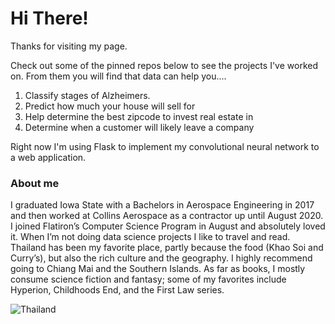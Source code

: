 # Hi There!

Thanks for visiting my page.

Check out some of the pinned repos below to see the projects I've worked on. 
From them you will find that data can help you....

1. Classify stages of Alzheimers.
2. Predict how much your house will sell for
3. Help determine the best zipcode to invest real estate in
4. Determine when a customer will likely leave a company


Right now I'm using Flask to implement my convolutional neural network to a web application. 

### About me

I graduated Iowa State with a Bachelors in Aerospace Engineering in 2017 and then worked at Collins Aerospace as a contractor up until August 2020. I joined Flatiron’s Computer Science Program in August and absolutely loved it. When I’m not doing data science projects I like to travel and read. Thailand has been my favorite place, partly because the food (Khao Soi and Curry’s), but also the rich culture and the geography. I highly recommend going to Chiang Mai and the Southern Islands. As far as books, I mostly consume science fiction and fantasy; some of my favorites include Hyperion, Childhoods End, and the First Law series. 

![Thailand](/Thailand.JPG)
